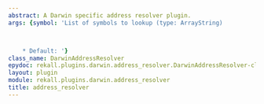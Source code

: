 ```yaml
---
abstract: A Darwin specific address resolver plugin.
args: {symbol: 'List of symbols to lookup (type: ArrayString)



    * Default: '}
class_name: DarwinAddressResolver
epydoc: rekall.plugins.darwin.address_resolver.DarwinAddressResolver-class.html
layout: plugin
module: rekall.plugins.darwin.address_resolver
title: address_resolver
---
```


